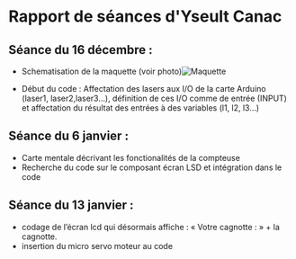 Rapport de séances d'Yseult Canac
==
Séance du 16 décembre :
-- 
* Schematisation de la maquette (voir photo)![Maquette](https://user-images.githubusercontent.com/120583392/208371088-4b3ca3a4-0e2e-434f-ba41-54d8d0e72067.jpeg)

* Début du code : Affectation des lasers aux I/O de la carte Arduino (laser1, laser2,laser3…), définition de ces I/O comme de entrée (INPUT) et affectation du résultat des entrées à des variables (l1, l2, l3…)

Séance du 6 janvier : 
--
* Carte mentale décrivant les fonctionalités de la compteuse 
* Recherche du code sur le composant écran LSD et intégration dans le code

Séance du 13 janvier : 
--
* codage de l’écran lcd qui désormais affiche : « Votre cagnotte : » + la cagnotte.
* insertion du micro servo moteur au code
